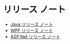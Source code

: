 # **リリース ノート**

- [Java リリース ノート](https://github.com/RevealBi/sdk-samples-java/blob/main/CHANGELOG.md)
- [WPF リリース ノート](https://help.revealbi.io/jp/wpf/release-notes.html)
- [ASP.Net リリース ノート](https://help.revealbi.io/jp/web/release-notes.html)
